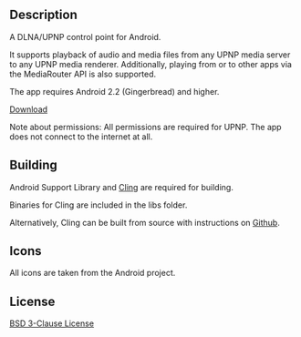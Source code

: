 ## Description

A DLNA/UPNP control point for Android.

It supports playback of audio and media files from any UPNP media server to any UPNP media renderer. Additionally, playing from or to other apps via the MediaRouter API is also supported.

The app requires Android 2.2 (Gingerbread) and higher.

[Download](http://f-droid.org/repository/browse/?fdid=com.github.nutomic.controldlna)

Note about permissions: All permissions are required for UPNP. The app does not connect to the internet at all.

## Building

Android Support Library and [Cling](http://4thline.org/projects/cling/) are required for building. 

Binaries for Cling are included in the libs folder.

Alternatively, Cling can be built from source with instructions on [Github](https://github.com/4thline/cling).

## Icons

All icons are taken from the Android project.

## License

[BSD 3-Clause License](LICENSE.md)
